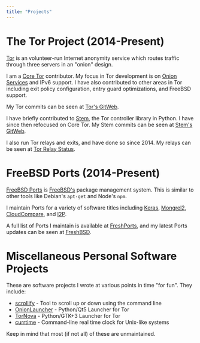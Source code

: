 ```yaml
---
title: "Projects"
---
```


# The Tor Project (2014-Present)

[Tor](https://www.torproject.org/index.html.en) is an volunteer-run Internet
anonymity service which routes traffic through three servers in an "onion"
design.

I am a [Core Tor](https://trac.torproject.org/projects/tor/wiki/doc/community/glossary#TorTornetworkCoreTor)
contributor. My focus in Tor development is on
[Onion Services](https://www.torproject.org/docs/onion-services.html.en) and
IPv6 support. I have also contributed to other areas in Tor including exit
policy configuration, entry guard optimizations, and FreeBSD support.

My Tor commits can be seen at
[Tor's GitWeb](https://gitweb.torproject.org/tor.git/log/?qt=author&q=Neel+Chauhan).

I have briefly contributed to [Stem](https://stem.torproject.org/),
the Tor controller library in Python. I have since then refocused on Core Tor.
My Stem commits can be seen at
[Stem's GitWeb](https://gitweb.torproject.org/stem.git/log/?qt=author&q=Neel+Chauhan).

I also run Tor relays and exits, and have done so since 2014. My relays can be
seen at
[Tor Relay Status](https://metrics.torproject.org/rs.html#search/NeelTor%20contact:neelc).

# FreeBSD Ports (2014-Present)

[FreeBSD Ports](https://www.freebsd.org/ports/) is
[FreeBSD's](https://www.freebsd.org/) package management system. This is
similar to other tools like Debian's `apt-get` and Node's `npm`.

I maintain Ports for a variety of software titles including
[Keras](https://keras.io/), [Mongrel2](http://mongrel2.org/),
[CloudCompare](https://www.danielgm.net/cc/), and [I2P](https://geti2p.net/en/).

A full list of Ports I maintain is available at
[FreshPorts](https://www.freshports.org/search.php?stype=maintainer&method=exact&query=neel@neelc.org),
and my latest Ports updates can be seen at
[FreshBSD](http://freshbsd.org/search?q=Neel+Chauhan&project%5B%5D=freebsd&repository%5B%5D=ports&sort=commit_date).

# Miscellaneous Personal Software Projects

These are software projects I wrote at various points in time "for fun". They
include:

 * [scrollify](https://github.com/neelchauhan/scrollify) - Tool to scroll up
   or down using the command line
 * [OnionLauncher](https://github.com/neelchauhan/onionlauncher) - Python/Qt5
   Launcher for Tor
 * [TorNova](https://github.com/neelchauhan/TorNova) - Python/GTK+3 Launcher
   for Tor
 * [currtime](https://github.com/neelchauhan/currtime) - Command-line real time
   clock for Unix-like systems

Keep in mind that most (if not all) of these are unmaintained.

